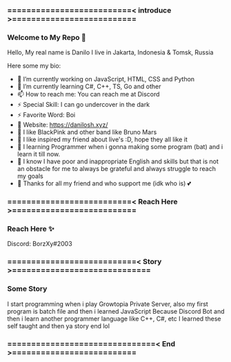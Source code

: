 ### ==========================< introduce >==========================
### Welcome to My Repo 👋
Hello, My real name is Danilo
I live in Jakarta, Indonesia & Tomsk, Russia

Here some my bio:

- 🔭 I’m currently working on JavaScript, HTML, CSS and Python
- 🌱 I’m currently learning C#, C++, TS, Go and other
- 📫 How to reach me: You can reach me at Discord
- ⚡ Special Skill: I can go undercover in the dark
- ⚡ Favorite Word: Boi 
- 💎 Website: https://danilosh.xyz/
- 💎 I like BlackPink and other band like Bruno Mars
- 💎 I like inspired my friend about live's :D, hope they all like it
- 💎 I learning Programmer when i gonna making some program (bat) and i learn it till now.
- 💎 I know I have poor and inappropriate English and skills but that is not an obstacle for me to always be grateful and always struggle to reach my goals
- 💎 Thanks for all my friend and who support me (idk who is) 💕

### ==========================< Reach Here >==========================
### Reach Here ✨
Discord: BorzXy#2003

### ===========================< Story >=============================
### Some Story
I start programming when i play Growtopia Private Server, also my first program is batch file and then i learned JavaScript Because Discord Bot and then i learn another programmer
language like C++, C#, etc
I learned these self taught and then ya story end lol

### ===============================< End >==========================
